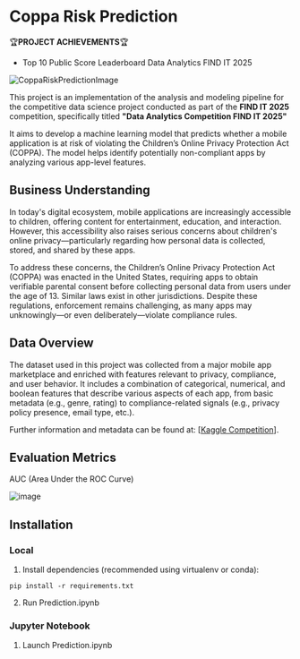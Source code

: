 # Coppa Risk Prediction
🏆**PROJECT ACHIEVEMENTS**🏆
- Top 10 Public Score Leaderboard Data Analytics FIND IT 2025

![CoppaRiskPredictionImage](https://github.com/user-attachments/assets/57925cf2-8967-4def-928d-9f19292c2d2d)

This project is an implementation of the analysis and modeling pipeline for the competitive data science project conducted as part of the **FIND IT 2025** competition, specifically titled **"Data Analytics Competition FIND IT 2025"**

It aims to develop a machine learning model that predicts whether a mobile application is at risk of violating the Children’s Online Privacy Protection Act (COPPA). The model helps identify potentially non-compliant apps by analyzing various app-level features.

## Business Understanding

In today's digital ecosystem, mobile applications are increasingly accessible to children, offering content for entertainment, education, and interaction. However, this accessibility also raises serious concerns about children's online privacy—particularly regarding how personal data is collected, stored, and shared by these apps.

To address these concerns, the Children’s Online Privacy Protection Act (COPPA) was enacted in the United States, requiring apps to obtain verifiable parental consent before collecting personal data from users under the age of 13. Similar laws exist in other jurisdictions. Despite these regulations, enforcement remains challenging, as many apps may unknowingly—or even deliberately—violate compliance rules.

## Data Overview

The dataset used in this project was collected from a major mobile app marketplace and enriched with features relevant to privacy, compliance, and user behavior. It includes a combination of categorical, numerical, and boolean features that describe various aspects of each app, from basic metadata (e.g., genre, rating) to compliance-related signals (e.g., privacy policy presence, email type, etc.).

Further information and metadata can be found at: [[Kaggle Competition](https://www.kaggle.com/competitions/data-analytics-competition-find-it-2025/data)].

## Evaluation Metrics
AUC (Area Under the ROC Curve)

![image](https://github.com/user-attachments/assets/dfc6a40e-f05b-4659-bc50-6be2d0728f11)

## Installation
### Local
1. Install dependencies (recommended using virtualenv or conda):
```
pip install -r requirements.txt
```
2. Run Prediction.ipynb

### Jupyter Notebook
1. Launch Prediction.ipynb
